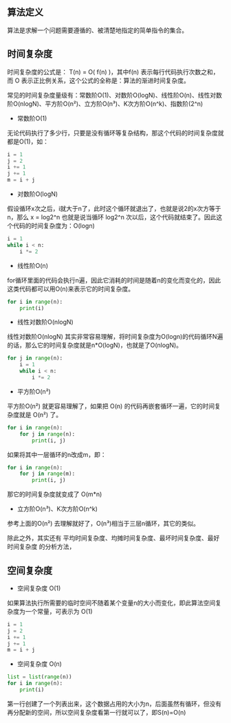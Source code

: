 ## 算法定义

算法是求解一个问题需要遵循的、被清楚地指定的简单指令的集合。

## 时间复杂度

时间复杂度的公式是： T(n) = O( f(n) )，其中f(n) 表示每行代码执行次数之和，而 O 表示正比例关系，这个公式的全称是：算法的渐进时间复杂度。

常见的时间复杂度量级有：常数阶O(1)、对数阶O(logN)、线性阶O(n)、线性对数阶O(nlogN)、平方阶O(n²)、立方阶O(n³)、K次方阶O(n^k)、指数阶(2^n)

+ 常数阶O(1)

无论代码执行了多少行，只要是没有循环等复杂结构，那这个代码的时间复杂度就都是O(1)，如：

```python
i = 1
j = 2
i += 1
j += 1
m = i + j
```

+ 对数阶O(logN)

假设循环x次之后，i就大于n了，此时这个循环就退出了，也就是说2的x次方等于n，那么 x = log2^n
也就是说当循环 log2^n 次以后，这个代码就结束了。因此这个代码的时间复杂度为：O(logn)

```python
i = 1
while i < n:
    i *= 2
```

+ 线性阶O(n)

for循环里面的代码会执行n遍，因此它消耗的时间是随着n的变化而变化的，因此这类代码都可以用O(n)来表示它的时间复杂度。

```python
for i in range(n):
    print(i)
```

+ 线性对数阶O(nlogN)

线性对数阶O(nlogN) 其实非常容易理解，将时间复杂度为O(logn)的代码循环N遍的话，那么它的时间复杂度就是n*O(logN)，也就是了O(nlogN)。

```python
for j in range(n):
    i = 1
    while i < n:
        i *= 2
```

+ 平方阶O(n²)

平方阶O(n²) 就更容易理解了，如果把 O(n) 的代码再嵌套循环一遍，它的时间复杂度就是 O(n²) 了。

```python
for i in range(n):
    for j in range(n):
        print(i, j) 
```

如果将其中一层循环的n改成m，即：

```python
for i in range(n):
    for j in range(m):
        print(i, j) 
```

那它的时间复杂度就变成了 O(m*n)

+ 立方阶O(n³)、K次方阶O(n^k)

参考上面的O(n²) 去理解就好了，O(n³)相当于三层n循环，其它的类似。

除此之外，其实还有 平均时间复杂度、均摊时间复杂度、最坏时间复杂度、最好时间复杂度 的分析方法，

## 空间复杂度

+ 空间复杂度 O(1)

如果算法执行所需要的临时空间不随着某个变量n的大小而变化，即此算法空间复杂度为一个常量，可表示为 O(1)

```python
i = 1
j = 2
i += 1
j += 1
m = i + j
```

+ 空间复杂度 O(n)

```python
list = list(range(n))
for i in range(n):
    print(i)
```

第一行创建了一个列表出来，这个数据占用的大小为n，后面虽然有循环，但没有再分配新的空间，所以空间复杂度看第一行就可以了，即S(n)=O(n)
